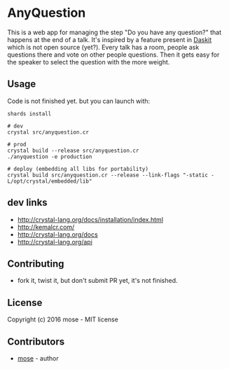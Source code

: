 # AnyQuestion

This is a web app for managing the step "Do you have any question?" that happens at the end of a talk. It's inspired by a feature present in [Daskit](https://www.daskit.com/) which is not open source (yet?). Every talk has a room, people ask questions there and vote on other people questions. Then it gets easy for the speaker to select the question with the more weight.

## Usage

Code is not finished yet. but you can launch with:

    shards install

    # dev
    crystal src/anyquestion.cr

    # prod
    crystal build --release src/anyquestion.cr
    ./anyquestion -e production

    # deploy (embedding all libs for portability)
    crystal build src/anyquestion.cr --release --link-flags "-static -L/opt/crystal/embedded/lib"

## dev links

- http://crystal-lang.org/docs/installation/index.html
- http://kemalcr.com/
- http://crystal-lang.org/docs
- http://crystal-lang.org/api

## Contributing

- fork it, twist it, but don't submit PR yet, it's not finished.

## License

Copyright (c) 2016 mose - MIT license

## Contributors

- [mose](https://github.com/mose) - author
